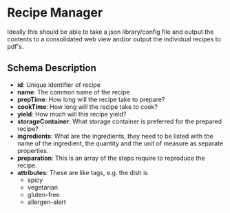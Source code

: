 Recipe Manager
==============

Ideally this should be able to take a json library/config file and output the contents to a consolidated web view and/or output the individual recipes to pdf's.


Schema Description
------------------

+ **id**:
    Unique identifier of recipe
+ **name**:
    The common name of the recipe
+ **prepTime**:
    How long will the recipe take to prepare?
+ **cookTime**:
    How long will the recipe take to cook?
+ **yield**:
    How much will this recipe yield?
+ **storageContainer**:
    What storage container is preferred for the prepared recipe?
+ **ingredients**:
    What are the ingredients, they need to be listed with the name of the ingredient, the quantity and the unit of measure as separate properties.
+ **preparation**:
    This is an array of the steps require to reproduce the recipe.
+ **attributes**:
    These are like tags, e.g. the dish is
    + spicy
    + vegetarian
    + gluten-free
    + allergen-alert

